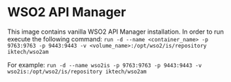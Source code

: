 # WSO2 API Manager

This image contains vanilla WSO2 API Manager installation.
In order to run execute the following command:
```run -d --name <container_name> -p 9763:9763 -p 9443:9443 -v <volume_name>:/opt/wso2/is/repository iktech/wso2am```

For example:
```run -d --name wso2is -p 9763:9763 -p 9443:9443 -v wso2is:/opt/wso2/is/repository iktech/wso2am```